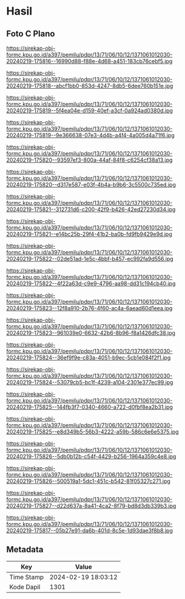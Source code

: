 # Hasil

## Foto C Plano

https://sirekap-obj-formc.kpu.go.id/a397/pemilu/pdpr/13/71/06/10/12/1371061012030-20240219-175816--16990d88-f88e-4d68-a451-183cb76cebf5.jpg

https://sirekap-obj-formc.kpu.go.id/a397/pemilu/pdpr/13/71/06/10/12/1371061012030-20240219-175818--abcf1bb0-853d-4247-8db5-6dee760b151e.jpg

https://sirekap-obj-formc.kpu.go.id/a397/pemilu/pdpr/13/71/06/10/12/1371061012030-20240219-175819--5f4ea04e-d159-40ef-a3cf-0a924ad0380d.jpg

https://sirekap-obj-formc.kpu.go.id/a397/pemilu/pdpr/13/71/06/10/12/1371061012030-20240219-175819--9e366638-07e3-4d4b-a4f4-4a005d4a71f6.jpg

https://sirekap-obj-formc.kpu.go.id/a397/pemilu/pdpr/13/71/06/10/12/1371061012030-20240219-175820--93597ef3-800a-44af-84f8-c6254cf38a13.jpg

https://sirekap-obj-formc.kpu.go.id/a397/pemilu/pdpr/13/71/06/10/12/1371061012030-20240219-175820--d317e587-e03f-4b4a-b9b6-3c5500c735ed.jpg

https://sirekap-obj-formc.kpu.go.id/a397/pemilu/pdpr/13/71/06/10/12/1371061012030-20240219-175821--312731d6-c200-42f9-b426-42ed27230d34.jpg

https://sirekap-obj-formc.kpu.go.id/a397/pemilu/pdpr/13/71/06/10/12/1371061012030-20240219-175821--e14bc25b-29f4-41b2-ba0b-fd9fb9429e9d.jpg

https://sirekap-obj-formc.kpu.go.id/a397/pemilu/pdpr/13/71/06/10/12/1371061012030-20240219-175822--02de51ad-1e5c-4bbf-b457-ec992fa9d556.jpg

https://sirekap-obj-formc.kpu.go.id/a397/pemilu/pdpr/13/71/06/10/12/1371061012030-20240219-175822--4f22a63d-c9e9-4796-aa98-dd31c194cb40.jpg

https://sirekap-obj-formc.kpu.go.id/a397/pemilu/pdpr/13/71/06/10/12/1371061012030-20240219-175823--12f8a910-2b76-4f60-ac4a-6aead60d1eea.jpg

https://sirekap-obj-formc.kpu.go.id/a397/pemilu/pdpr/13/71/06/10/12/1371061012030-20240219-175823--961039e0-6632-42b6-8b96-f8a1426dfc38.jpg

https://sirekap-obj-formc.kpu.go.id/a397/pemilu/pdpr/13/71/06/10/12/1371061012030-20240219-175824--36ef9f9e-c83a-4051-b9ec-5cb1e084f2f1.jpg

https://sirekap-obj-formc.kpu.go.id/a397/pemilu/pdpr/13/71/06/10/12/1371061012030-20240219-175824--53079cb5-bc1f-4239-a104-2301e377ec99.jpg

https://sirekap-obj-formc.kpu.go.id/a397/pemilu/pdpr/13/71/06/10/12/1371061012030-20240219-175825--144fb3f7-0340-4660-a722-d0fbf8ea2b31.jpg

https://sirekap-obj-formc.kpu.go.id/a397/pemilu/pdpr/13/71/06/10/12/1371061012030-20240219-175825--e8d349b5-56b3-4222-a59b-586c6e6e5375.jpg

https://sirekap-obj-formc.kpu.go.id/a397/pemilu/pdpr/13/71/06/10/12/1371061012030-20240219-175826--5db0b12b-c54f-4429-b256-1964a359c4e8.jpg

https://sirekap-obj-formc.kpu.go.id/a397/pemilu/pdpr/13/71/06/10/12/1371061012030-20240219-175826--500519a1-5dc1-451c-b542-81f05327c271.jpg

https://sirekap-obj-formc.kpu.go.id/a397/pemilu/pdpr/13/71/06/10/12/1371061012030-20240219-175827--d22d637a-8a41-4ca2-8f79-bd8d3db339b3.jpg

https://sirekap-obj-formc.kpu.go.id/a397/pemilu/pdpr/13/71/06/10/12/1371061012030-20240219-175817--05b27e91-da6b-401d-8c5e-1d93dae3f8b8.jpg


## Metadata

| Key        | Value               |
| ---------- | ------------------- |
| Time Stamp | 2024-02-19 18:03:12 |
| Kode Dapil | 1301                |



